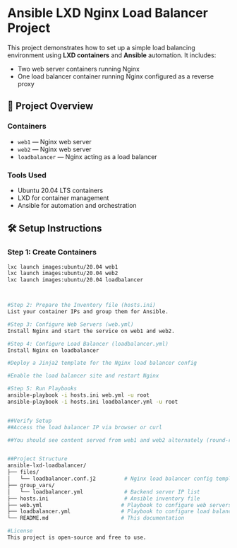 # Ansible LXD Nginx Load Balancer Project

This project demonstrates how to set up a simple load balancing environment using **LXD containers** and **Ansible** automation. It includes:

- Two web server containers running Nginx
- One load balancer container running Nginx configured as a reverse proxy

## 🚀 Project Overview

### Containers
- `web1` — Nginx web server
- `web2` — Nginx web server
- `loadbalancer` — Nginx acting as a load balancer

### Tools Used
- Ubuntu 20.04 LTS containers
- LXD for container management
- Ansible for automation and orchestration

## 🛠️ Setup Instructions

### Step 1: Create Containers
```bash
lxc launch images:ubuntu/20.04 web1
lxc launch images:ubuntu/20.04 web2
lxc launch images:ubuntu/20.04 loadbalancer



#Step 2: Prepare the Inventory file (hosts.ini)
List your container IPs and group them for Ansible.

#Step 3: Configure Web Servers (web.yml)
Install Nginx and start the service on web1 and web2.

#Step 4: Configure Load Balancer (loadbalancer.yml)
Install Nginx on loadbalancer

#Deploy a Jinja2 template for the Nginx load balancer config

#Enable the load balancer site and restart Nginx

#Step 5: Run Playbooks
ansible-playbook -i hosts.ini web.yml -u root
ansible-playbook -i hosts.ini loadbalancer.yml -u root


##Verify Setup
##Access the load balancer IP via browser or curl

##You should see content served from web1 and web2 alternately (round-robin)


##Project Structure
ansible-lxd-loadbalancer/
├── files/
│   └── loadbalancer.conf.j2         # Nginx load balancer config template
├── group_vars/
│   └── loadbalancer.yml             # Backend server IP list
├── hosts.ini                        # Ansible inventory file
├── web.yml                         # Playbook to configure web servers
├── loadbalancer.yml                # Playbook to configure load balancer
└── README.md                       # This documentation

#License
This project is open-source and free to use.
